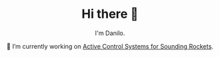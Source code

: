 <h1 align='center'> Hi there 👋 </h1>
<p align='center'>I'm Danilo.</p>
<p align='center'>🔭 I’m currently working on <a href="https://github.com/ndanilo8/GNC-model-rocket">Active Control Systems for Sounding Rockets</a>.</p>
<!--
**ndanilo8/ndanilo8** is a ✨ _special_ ✨ repository because its `README.md` (this file) appears on your GitHub profile.

Here are some ideas to get you started:

- 🔭 I’m currently working on ...
- 🌱 I’m currently learning ...
- 👯 I’m looking to collaborate on ...
- 🤔 I’m looking for help with ...
- 💬 Ask me about ...
- 📫 How to reach me: ...
- 😄 Pronouns: ...
- ⚡ Fun fact: ...
-->
